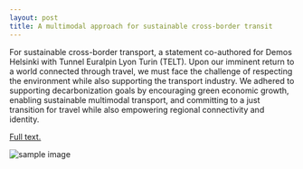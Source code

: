 ```yaml
---
layout: post
title: A multimodal approach for sustainable cross-border transit
---
```

For sustainable cross-border transport, a statement co-authored for Demos Helsinki with Tunnel Euralpin Lyon Turin (TELT). Upon our imminent return to a world connected through travel, we must face the challenge of respecting the environment while also supporting the transport industry. We adhered to supporting decarbonization goals by encouraging green economic growth, enabling sustainable multimodal transport, and committing to a just transition for travel while also empowering regional connectivity and identity.

[Full text.](https://demoshelsinki.fi/referenssit/a-multimodal-approach-for-sustainable-cross-border-transit/)

![sample image]({{site.baseurl}}/assets/images/20211016_telt.png)
